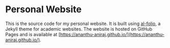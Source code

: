 # Personal Website

This is the source code for my personal website. It is built using [al-folio](https://github.com/alshedivat/al-folio), a Jekyll theme for academic websites. The website is hosted on GitHub Pages and is available at [https://ananthu-aniraj.github.io/](https://ananthu-aniraj.github.io/).
